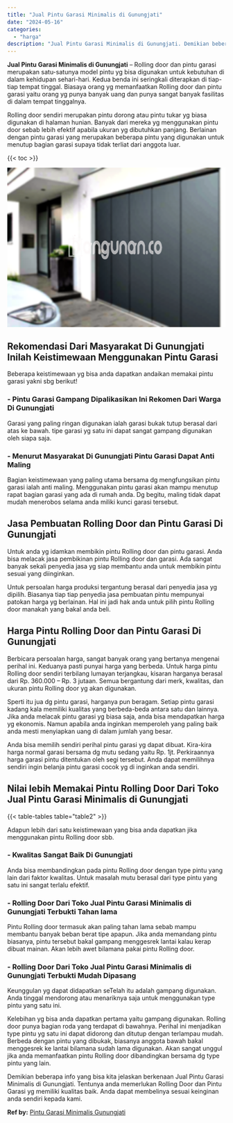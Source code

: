 ```yaml
---
title: "Jual Pintu Garasi Minimalis di Gunungjati"
date: "2024-05-16"
categories: 
  - "harga"
description: "Jual Pintu Garasi Minimalis di Gunungjati. Demikian beberapa info yang bisa kita jelaskan berkenaan Jual Pintu Garasi Minimalis di Gunungjati. Tentunya anda..."
---
```


**Jual Pintu Garasi Minimalis di Gunungjati** – Rolling door dan pintu garasi merupakan satu-satunya model pintu yg bisa digunakan untuk kebutuhan di dalam kehidupan sehari-hari. Kedua benda ini seringkali diterapkan di tiap-tiap tempat tinggal. Biasaya orang yg memanfaatkan Rolling door dan pintu garasi yaitu orang yg punya banyak uang dan punya sangat banyak fasilitas di dalam tempat tinggalnya.

Rolling door sendiri merupakan pintu dorong atau pintu tukar yg biasa digunakan di halaman hunian. Banyak dari mereka yg menggunakan pintu door sebab lebih efektif apabila ukuran yg dibutuhkan panjang. Berlainan dengan pintu garasi yang merupakan beberapa pintu yang digunakan untuk menutup bagian garasi supaya tidak terliat dari anggota luar.

{{< toc >}}

![Jual Pintu Garasi Minimalis di Gunungjati](/images/pintu-garasi-57.png)

## Rekomendasi Dari Masyarakat Di Gunungjati Inilah Keistimewaan Menggunakan Pintu Garasi

Beberapa keistimewaan yg bisa anda dapatkan andaikan memakai pintu garasi yakni sbg berikut!

### \- Pintu Garasi Gampang Dipalikasikan Ini Rekomen Dari Warga Di Gunungjati

Garasi yang paling ringan digunakan ialah garasi bukak tutup berasal dari atas ke bawah. tipe garasi yg satu ini dapat sangat gampang digunakan oleh siapa saja.

### \- Menurut Masyarakat Di Gunungjati Pintu Garasi Dapat Anti Maling

Bagian keistimewaan yang paling utama bersama dg mengfungsikan pintu garasi ialah anti maling. Menggunakan pintu garasi akan mampu menutup rapat bagian garasi yang ada di rumah anda. Dg begitu, maling tidak dapat mudah menerobos selama anda miliki kunci garasi tersebut.

## Jasa Pembuatan Rolling Door dan Pintu Garasi Di Gunungjati

Untuk anda yg idamkan membikin pintu Rolling door dan pintu garasi. Anda bisa melacak jasa pembikinan pintu Rolling door dan garasi. Ada sangat banyak sekali penyedia jasa yg siap membantu anda untuk membikin pintu sesuai yang diinginkan.

Untuk persoalan harga produksi tergantung berasal dari penyedia jasa yg dipilih. Biasanya tiap tiap penyedia jasa pembuatan pintu mempunyai patokan harga yg berlainan. Hal ini jadi hak anda untuk pilih pintu Rolling door manakah yang bakal anda beli.

## Harga Pintu Rolling Door dan Pintu Garasi Di Gunungjati

Berbicara persoalan harga, sangat banyak orang yang bertanya mengenai perihal ini. Keduanya pasti punyai harga yang berbeda. Untuk harga pintu Rolling door sendiri terbilang lumayan terjangkau, kisaran harganya berasal dari Rp. 360.000 – Rp. 3 jutaan. Semua bergantung dari merk, kwalitas, dan ukuran pintu Rolling door yg akan digunakan.

Sperti itu jua dg pintu garasi, harganya pun beragam. Setiap pintu garasi kadang kala memiliki kualitas yang berbeda-beda antara satu dan lainnya. Jika anda melacak pintu garasi yg biasa saja, anda bisa mendapatkan harga yg ekonomis. Namun apabila anda inginkan memperoleh yang paling baik anda mesti menyiapkan uang di dalam jumlah yang besar.

Anda bisa memilih sendiri perihal pintu garasi yg dapat dibuat. Kira-kira harga normal garasi bersama dg mutu sedang yaitu Rp. 1jt. Perkiraannya harga garasi pintu ditentukan oleh segi tersebut. Anda dapat memilihnya sendiri ingin belanja pintu garasi cocok yg di inginkan anda sendiri.

## Nilai lebih Memakai Pintu Rolling Door Dari Toko Jual Pintu Garasi Minimalis di Gunungjati

{{< table-tables table="table2" >}}

Adapun lebih dari satu keistimewaan yang bisa anda dapatkan jika menggunakan pintu Rolling door sbb.

### \- Kwalitas Sangat Baik Di Gunungjati

Anda bisa membandingkan pada pintu Rolling door dengan type pintu yang lain dari faktor kwalitas. Untuk masalah mutu berasal dari type pintu yang satu ini sangat terlalu efektif.

### \- Rolling Door Dari Toko Jual Pintu Garasi Minimalis di Gunungjati Terbukti Tahan lama

Pintu Rolling door termasuk akan paling tahan lama sebab mampu membantu banyak beban berat tipe apapun. Jika anda memandang pintu biasanya, pintu tersebut bakal gampang menggesrek lantai kalau kerap dibuat mainan. Akan lebih awet bilamana pakai pintu Rolling door.

### \- Rolling Door Dari Toko Jual Pintu Garasi Minimalis di Gunungjati Terbukti Mudah Dipasang

Keunggulan yg dapat didapatkan seTelah itu adalah gampang digunakan. Anda tinggal mendorong atau menariknya saja untuk menggunakan type pintu yang satu ini.

Kelebihan yg bisa anda dapatkan pertama yaitu gampang digunakan. Rolling door punya bagian roda yang terdapat di bawahnya. Perihal ini menjadikan type pintu yg satu ini dapat didorong dan ditutup dengan terlampau mudah. Berbeda dengan pintu yang dibukak, biasanya anggota bawah bakal menggesrek ke lantai bilamana sudah lama digunakan. Akan sangat unggul jika anda memanfaatkan pintu Rolling door dibandingkan bersama dg type pintu yang lain.

Demikian beberapa info yang bisa kita jelaskan berkenaan Jual Pintu Garasi Minimalis di Gunungjati. Tentunya anda memerlukan Rolling Door dan Pintu Garasi yg memiliki kualitas baik. Anda dapat membelinya sesuai keinginan anda sendiri kepada kami.

**Ref by:** [Pintu Garasi Minimalis Gunungjati](https://id.wikipedia.org/wiki/Pintu)
